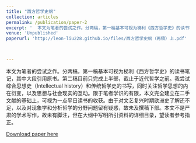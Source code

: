 ```yaml
---
title: "西方哲学史纲"
collection: articles
permalink: /publication/paper-2
excerpt: '  本文为笔者的尝试之作。分两稿，第一稿基本可视为梯利《西方哲学史》的读书笔记，其中大段引用原书。第二稿目前只完成上半部，截止于近代哲学之前。我尝试综合思想史（Intellectual history）和传统哲学史的书写，同时关注哲学思想的内在衍变，以及思想与社会现实的互动。限于笔者学识的有限，本文完全建立在二手文献的基础上，可视为一点平日读书的收获。由于对文艺复兴时期欧洲史了解还不足，以及对现象学和分析哲学的分野问题留有疑惑，故未及撰稿下部。本文不是严肃的学术写作，故未有脚注，但在大纲中写明所引资料的详细目录，望读者参考指正。'
venue: 'Unpublished'
paperurl: 'http://leon-liu228.github.io/files/西方哲学史纲（再稿）上.pdf'



---
```


​        本文为笔者的尝试之作。分两稿，第一稿基本可视为梯利《西方哲学史》的读书笔记，其中大段引用原书。第二稿目前只完成上半部，截止于近代哲学之前。我尝试综合思想史（Intellectual history）和传统哲学史的书写，同时关注哲学思想的内在衍变，以及思想与社会现实的互动。限于笔者学识的有限，本文完全建立在二手文献的基础上，可视为一点平日读书的收获。由于对文艺复兴时期欧洲史了解还不足，以及对现象学和分析哲学的分野问题留有疑惑，故未及撰稿下部。本文不是严肃的学术写作，故未有脚注，但在大纲中写明所引资料的详细目录，望读者参考指正。

[Download paper here](http://leon-liu228.github.io/files/西方哲学史纲（再稿）上.pdf)